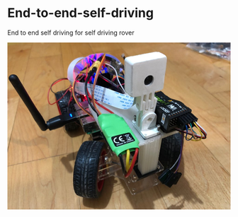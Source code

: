 # End-to-end-self-driving
End to end self driving for self driving rover

![Alt text](hardware_img/car_rpi3.jpg?raw=true "Title")


